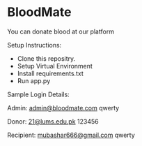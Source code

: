 # BloodMate

You can donate blood at our platform

Setup Instructions:
- Clone this repositry.
- Setup Virtual Environment
- Install requirements.txt
- Run app.py



Sample Login Details:

Admin:
admin@bloodmate.com
qwerty

Donor:
21@lums.edu.pk
123456

Recipient:
mubashar666@gmail.com
qwerty
